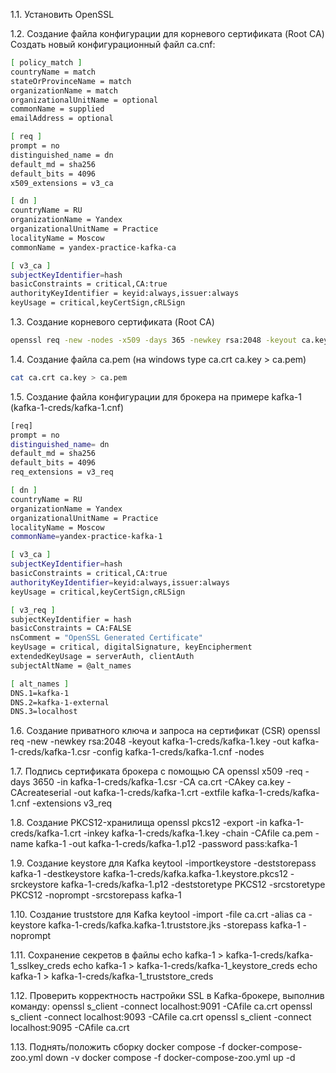 1.1. Установить OpenSSL

1.2. Создание файла конфигурации для корневого сертификата (Root CA)
Создать новый конфигурационный файл ca.cnf:
```bash
[ policy_match ] 
countryName = match 
stateOrProvinceName = match
organizationName = match
organizationalUnitName = optional
commonName = supplied
emailAddress = optional

[ req ]
prompt = no 
distinguished_name = dn
default_md = sha256
default_bits = 4096
x509_extensions = v3_ca 

[ dn ]
countryName = RU 
organizationName = Yandex
organizationalUnitName = Practice
localityName = Moscow
commonName = yandex-practice-kafka-ca

[ v3_ca ] 
subjectKeyIdentifier=hash
basicConstraints = critical,CA:true
authorityKeyIdentifier = keyid:always,issuer:always
keyUsage = critical,keyCertSign,cRLSign 
```

1.3. Создание корневого сертификата (Root CA)
```bash
openssl req -new -nodes -x509 -days 365 -newkey rsa:2048 -keyout ca.key -out ca.crt -config ca.cnf
```

1.4. Создание файла ca.pem (на windows type ca.crt ca.key > ca.pem)
```bash
cat ca.crt ca.key > ca.pem
```

1.5. Создание файла конфигурации для брокера на примере kafka-1 (kafka-1-creds/kafka-1.cnf)
```bash
[req]
prompt = no
distinguished_name= dn
default_md = sha256
default_bits = 4096 
req_extensions = v3_req 

[ dn ]
countryName = RU 
organizationName = Yandex 
organizationalUnitName = Practice 
localityName = Moscow
commonName=yandex-practice-kafka-1 

[ v3_ca ]
subjectKeyIdentifier=hash
basicConstraints = critical,CA:true
authorityKeyIdentifier=keyid:always,issuer:always
keyUsage = critical,keyCertSign,cRLSign 

[ v3_req ]
subjectKeyIdentifier = hash 
basicConstraints = CA:FALSE
nsComment = "OpenSSL Generated Certificate"
keyUsage = critical, digitalSignature, keyEncipherment
extendedKeyUsage = serverAuth, clientAuth
subjectAltName = @alt_names 

[ alt_names ] 
DNS.1=kafka-1
DNS.2=kafka-1-external 
DNS.3=localhost 
```

1.6. Создание приватного ключа и запроса на сертификат (CSR)
openssl req -new -newkey rsa:2048 -keyout kafka-1-creds/kafka-1.key -out kafka-1-creds/kafka-1.csr -config kafka-1-creds/kafka-1.cnf -nodes   

1.7. Подпись сертификата брокера с помощью CA
openssl x509 -req -days 3650 -in kafka-1-creds/kafka-1.csr -CA ca.crt -CAkey ca.key -CAcreateserial -out kafka-1-creds/kafka-1.crt -extfile kafka-1-creds/kafka-1.cnf -extensions v3_req

1.8. Создание PKCS12-хранилища
openssl pkcs12 -export -in kafka-1-creds/kafka-1.crt -inkey kafka-1-creds/kafka-1.key -chain -CAfile ca.pem -name kafka-1 -out kafka-1-creds/kafka-1.p12 -password pass:kafka-1

1.9. Создание keystore для Kafka
keytool -importkeystore -deststorepass kafka-1 -destkeystore kafka-1-creds/kafka.kafka-1.keystore.pkcs12 -srckeystore kafka-1-creds/kafka-1.p12 -deststoretype PKCS12 -srcstoretype PKCS12 -noprompt -srcstorepass kafka-1

1.10. Создание truststore для Kafka
keytool -import -file ca.crt -alias ca -keystore kafka-1-creds/kafka.kafka-1.truststore.jks -storepass kafka-1 -noprompt

1.11. Сохранение секретов в файлы
echo kafka-1 > kafka-1-creds/kafka-1_sslkey_creds 
echo kafka-1 > kafka-1-creds/kafka-1_keystore_creds 
echo kafka-1 > kafka-1-creds/kafka-1_truststore_creds

1.12. Проверить корректность настройки SSL в Kafka-брокере, выполнив команду: 
openssl s_client -connect localhost:9091 -CAfile ca.crt
openssl s_client -connect localhost:9093 -CAfile ca.crt
openssl s_client -connect localhost:9095 -CAfile ca.crt

1.13. Поднять/положить сборку
docker compose -f docker-compose-zoo.yml down -v
docker compose -f docker-compose-zoo.yml up -d